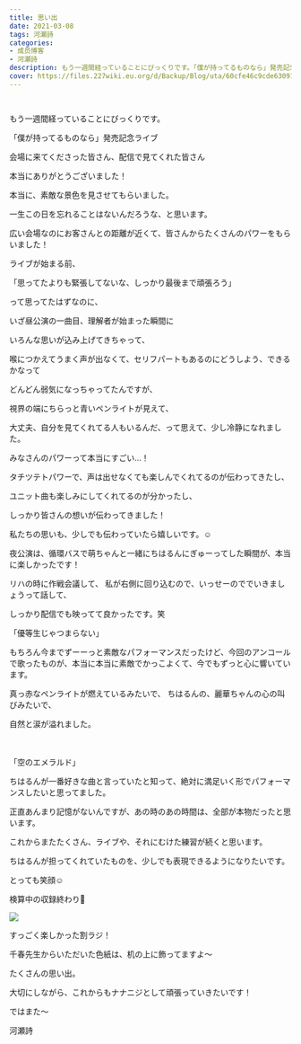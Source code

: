 ```yaml
---
title: 思い出
date: 2021-03-08
tags: 河瀬詩
categories: 
- 成员博客
- 河瀬詩
description: もう一週間経っていることにびっくりです。「僕が持ってるものなら」発売記念ライブ会場に来てくださった皆さん、配信で見てくれた皆さん本当にありがとうございました！...
cover: https://files.227wiki.eu.org/d/Backup/Blog/uta/60cfe46c9cde6309136ed607c3964.jpg 
---
```


        ﻿




もう一週間経っていることにびっくりです。








「僕が持ってるものなら」発売記念ライブ


会場に来てくださった皆さん、配信で見てくれた皆さん

本当にありがとうございました！






本当に、素敵な景色を見させてもらいました。

一生この日を忘れることはないんだろうな、と思います。





広い会場なのにお客さんとの距離が近くて、皆さんからたくさんのパワーをもらいました！







ライブが始まる前、

「思ってたよりも緊張してないな、しっかり最後まで頑張ろう」

って思ってたはずなのに、





いざ昼公演の一曲目、理解者が始まった瞬間に

いろんな思いが込み上げてきちゃって、

喉につかえてうまく声が出なくて、セリフパートもあるのにどうしよう、できるかなって

どんどん弱気になっちゃってたんですが、




視界の端にちらっと青いペンライトが見えて、

大丈夫、自分を見てくれてる人もいるんだ、って思えて、少し冷静になれました。




みなさんのパワーって本当にすごい…！


タチツテトパワーで、声は出せなくても楽しんでくれてるのが伝わってきたし、

ユニット曲も楽しみにしてくれてるのが分かったし、


しっかり皆さんの想いが伝わってきました！




私たちの思いも、少しでも伝わっていたら嬉しいです。☺️








夜公演は、循環バスで萌ちゃんと一緒にちはるんにぎゅーってした瞬間が、本当に楽しかったです！


リハの時に作戦会議して、
私が右側に回り込むので、いっせーのででいきましょうって話して、

しっかり配信でも映ってて良かったです。笑










「優等生じゃつまらない」

もちろん今までずーーっと素敵なパフォーマンスだったけど、今回のアンコールで歌ったものが、本当に本当に素敵でかっこよくて、今でもずっと心に響いています。


真っ赤なペンライトが燃えているみたいで、
ちはるんの、麗華ちゃんの心の叫びみたいで、


自然と涙が溢れました。

　　　





「空のエメラルド」

ちはるんが一番好きな曲と言っていたと知って、絶対に満足いく形でパフォーマンスしたいと思ってました。


正直あんまり記憶がないんですが、あの時のあの時間は、全部が本物だったと思います。









これからまたたくさん、ライブや、それにむけた練習が続くと思います。



ちはるんが担ってくれていたものを、少しでも表現できるようになりたいです。







とっても笑顔☺️







検算中の収録終わり🔢



![](https://files.227wiki.eu.org/d/Backup/Blog/uta/60cfe46c9cde6309136ed607c3964.jpg)


すっごく楽しかった割ラジ！

千春先生からいただいた色紙は、机の上に飾ってますよ〜




たくさんの思い出。


大切にしながら、これからもナナニジとして頑張っていきたいです！













ではまた〜






河瀬詩


